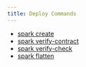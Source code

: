 ```yaml
---
title: Deploy Commands
---
```


- [spark create](./spark-create.md)
- [spark verify-contract](./spark-verify-contract.md)
- [spark verify-check](./spark-verify-check.md)
- [spark flatten](./spark-flatten.md)
